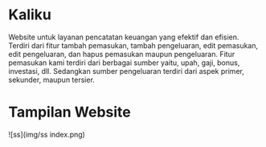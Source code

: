 # Kaliku
Website untuk layanan pencatatan keuangan yang efektif dan efisien. Terdiri dari fitur tambah pemasukan, tambah pengeluaran, edit pemasukan, edit pengeluaran, dan hapus pemasukan maupun pengeluaran. Fitur pemasukan kami terdiri dari berbagai sumber yaitu, upah, gaji, bonus, investasi, dll. Sedangkan sumber pengeluaran terdiri dari aspek primer, sekunder, maupun tersier.

# Tampilan Website
![ss](img/ss index.png)
